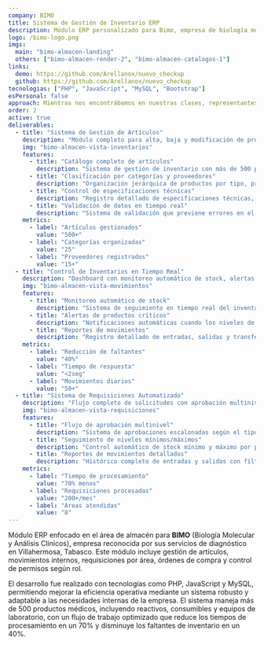 ```yaml
---
company: BIMO
title: Sistema de Gestión de Inventario ERP
description: Módulo ERP personalizado para Bimo, empresa de biología molecular. Desarrollé componentes clave como gestión de artículos, movimientos, requisiciones y control de accesos por roles.
logo: /bimo-logo.png
imgs:
  main: "bimo-almacen-landing"
  others: ["bimo-almacen-render-2", "bimo-almacen-catalogos-1"]
links:
  demo: https://github.com/Arellanox/nuevo_checkup
  github: https://github.com/Arellanox/nuevo_checkup
tecnologias: ["PHP", "JavaScript", "MySQL", "Bootstrap"]
esPersonal: false
approach: Mientras nos encontrábamos en nuestras clases, representantes de la empresa BIMO visitaron nuestra universidad para impartir una charla dirigida a los estudiantes de quinto cuatrimestre que estaban por iniciar su estadía. Debido a una confusión en la programación, creyeron que nuestro grupo también estaba por comenzar esa etapa, cuando en realidad aún nos faltaban ocho meses. Aun así, vi la visita como una oportunidad y, al finalizar la charla, me acerqué al ingeniero en sistemas y a la licenciada de recursos humanos de la empresa. Les compartí mi interés en colaborar con ellos y mi entusiasmo por aprender, dejando en claro que estaba dispuesto a dedicar tiempo después de clases si me brindaban la oportunidad. El ingeniero respondió de manera positiva y me invitó a mantener el contacto. Como resultado, en noviembre de 2024 comencé a colaborar con BIMO bajo un esquema no contractual, enfocado en entregables específicos. Esta experiencia marcó el inicio de una etapa profesional valiosa y formativa.
order: 2
active: true
deliverables:
  - title: "Sistema de Gestión de Artículos"
    description: "Módulo completo para alta, baja y modificación de productos con control de categorías, proveedores y especificaciones técnicas."
    img: "bimo-almacen-vista-inventarios"
    features:
      - title: "Catálogo completo de artículos"
        description: "Sistema de gestión de inventario con más de 500 productos catalogados, incluyendo reactivos, consumibles y equipos de laboratorio."
      - title: "Clasificación por categorías y proveedores"
        description: "Organización jerárquica de productos por tipo, proveedor y ubicación física en el almacén."
      - title: "Control de especificaciones técnicas"
        description: "Registro detallado de especificaciones técnicas, fechas de caducidad y condiciones de almacenamiento para cada producto."
      - title: "Validación de datos en tiempo real"
        description: "Sistema de validación que previene errores en el ingreso de datos y mantiene la integridad de la información."
    metrics:
      - label: "Artículos gestionados"
        value: "500+"
      - label: "Categorías organizadas"
        value: "25"
      - label: "Proveedores registrados"
        value: "15+"
  - title: "Control de Inventarios en Tiempo Real"
    description: "Dashboard con monitoreo automático de stock, alertas de productos críticos y seguimiento de niveles mínimos y máximos."
    img: "bimo-almacen-vista-movimientos"
    features:
      - title: "Monitoreo automático de stock"
        description: "Sistema de seguimiento en tiempo real del inventario con actualizaciones automáticas de stock disponible."
      - title: "Alertas de productos críticos"
        description: "Notificaciones automáticas cuando los niveles de stock están por debajo del mínimo establecido."
      - title: "Reportes de movimientos"
        description: "Registro detallado de entradas, salidas y transferencias con trazabilidad completa."
    metrics:
      - label: "Reducción de faltantes"
        value: "40%"
      - label: "Tiempo de respuesta"
        value: "<2seg"
      - label: "Movimientos diarios"
        value: "50+"
  - title: "Sistema de Requisiciones Automatizado"
    description: "Flujo completo de solicitudes con aprobación multinivel, desde petición hasta entrega con trazabilidad completa."
    img: "bimo-almacen-vista-requisiciones"
    features:
      - title: "Flujo de aprobación multinivel"
        description: "Sistema de aprobaciones escalonadas según el tipo de producto y valor de la requisición."
      - title: "Seguimiento de niveles mínimos/máximos"
        description: "Control automático de stock mínimo y máximo por producto con alertas preventivas."
      - title: "Reportes de movimientos detallados"
        description: "Histórico completo de entradas y salidas con filtros por fecha, área y tipo de movimiento."
    metrics:
      - label: "Tiempo de procesamiento"
        value: "70% menos"
      - label: "Requisiciones procesadas"
        value: "200+/mes"
      - label: "Áreas atendidas"
        value: "8"
---
```


Módulo ERP enfocado en el área de almacén para **BIMO** (Biología Molecular y Análisis Clínicos), empresa reconocida por sus servicios de diagnóstico en Villahermosa, Tabasco. Este módulo incluye gestión de artículos, movimientos internos, requisiciones por área, órdenes de compra y control de permisos según rol.

El desarrollo fue realizado con tecnologías como PHP, JavaScript y MySQL, permitiendo mejorar la eficiencia operativa mediante un sistema robusto y adaptable a las necesidades internas de la empresa. El sistema maneja más de 500 productos médicos, incluyendo reactivos, consumibles y equipos de laboratorio, con un flujo de trabajo optimizado que reduce los tiempos de procesamiento en un 70% y disminuye los faltantes de inventario en un 40%.
